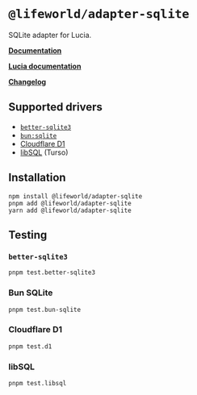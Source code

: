 # `@lifeworld/adapter-sqlite`

SQLite adapter for Lucia.

**[Documentation](https://v3.lucia-auth.com/database/sqlite)**

**[Lucia documentation](https://v3.lucia-auth.com)**

**[Changelog](https://github.com/1ifeworld/lucia/blob/main/packages/adapter-sqlite/CHANGELOG.md)**

## Supported drivers

-   [`better-sqlite3`](https://github.com/WiseLibs/better-sqlite3)
-   [`bun:sqlite`](https://bun.sh/docs/api/sqlite)
-   [Cloudflare D1](https://developers.cloudflare.com/d1/)
-   [libSQL](https://github.com/libsql/libsql) (Turso)

## Installation

```
npm install @lifeworld/adapter-sqlite
pnpm add @lifeworld/adapter-sqlite
yarn add @lifeworld/adapter-sqlite
```

## Testing

### `better-sqlite3`

```
pnpm test.better-sqlite3
```

### Bun SQLite

```
pnpm test.bun-sqlite
```

### Cloudflare D1

```
pnpm test.d1
```

### libSQL

```
pnpm test.libsql
```

